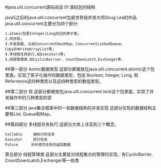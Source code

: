 #java.util.concurrent源码阅读 01 源码包的结构

java5之后的java.util.concurrent包是世界级并发大师Doug Lea的作品.
java.util.concurrent主要分为四个部分:

	1.atomic包里Integer/Long对应的原子类;
	2.同步锁;
	3.并发容器, 比如ConcurrentHashMap，ConcurrentLinkedQueue，CopyOnWriteArrayList等;
	4.多线程任务执行,如Executors等;
	5.线程管理类,如CyclicBarrier, CountDownLatch,Exchanger等.

##第一部分 Aomic数据类型
这部分都被放在java.util.concurrent.atomic这个包里面，实现了原子化操作的数据类型，包括 Boolean, Integer, Long, 和Referrence这四种类型以及这四种类型的数组类型。

##第二部分 锁
这部分都被放在java.util.concurrent.lock这个包里面，实现了并发操作中的几种类型的锁

##第三部分 java集合框架中的一些数据结构的并发实现
这部分实现的数据结构主要有List, Queue和Map。

##第四部分 多线程任务执行
这部分大体上涉及到三个概念，

	Callable     被执行的任务
	Executor     执行任务
	Future      异步提交任务的返回数据
	
第五部分 线程管理类
这部分主要是对线程集合的管理的实现，有CyclicBarrier, CountDownLatch,Exchanger等一些类
	
